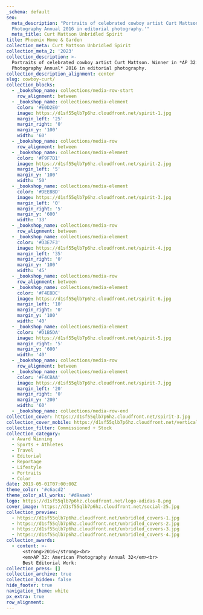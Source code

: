 ```yaml
---
_schema: default
seo:
  meta_description: "Portraits of celebrated cowboy artist Curt Mattson. Winner in 'AP 32: American
  Photography Annual 2016 in editorial photography.'"
  meta_title: Curt Mattson Unbridled Spirit
title: Phoenix Home & Garden
collection_meta: Curt Mattson Unbridled Spirit
collection_meta_2: '2023'
collection_description: >-
  Portraits of celebrated cowboy artist Curt Mattson. Winner in *AP 32: American
  Photography Annual* 2016 in editorial photography.
collection_description_alignment: center
slug: cowboy-curt/
collection_blocks:
  - _bookshop_name: collections/media-row-start
    row_alignment: between
  - _bookshop_name: collections/media-element
    color: '#E0D2E0'
    image: https://d1sf55qlb7p6hz.cloudfront.net/spirit-1.jpg
    margin_left: '25'
    margin_right: '0'
    margin_y: '100'
    width: '60'
  - _bookshop_name: collections/media-row
    row_alignment: between
  - _bookshop_name: collections/media-element
    color: '#F9F7D1'
    image: https://d1sf55qlb7p6hz.cloudfront.net/spirit-2.jpg
    margin_left: '5'
    margin_y: '100'
    width: '50'
  - _bookshop_name: collections/media-element
    color: '#DEE8BD'
    image: https://d1sf55qlb7p6hz.cloudfront.net/spirit-3.jpg
    margin_left: '0'
    margin_right: '5'
    margin_y: '600'
    width: '33'
  - _bookshop_name: collections/media-row
    row_alignment: between
  - _bookshop_name: collections/media-element
    color: '#D3E7F3'
    image: https://d1sf55qlb7p6hz.cloudfront.net/spirit-4.jpg
    margin_left: '35'
    margin_right: '0'
    margin_y: '100'
    width: '45'
  - _bookshop_name: collections/media-row
    row_alignment: between
  - _bookshop_name: collections/media-element
    color: '#F4E8DC'
    image: https://d1sf55qlb7p6hz.cloudfront.net/spirit-6.jpg
    margin_left: '10'
    margin_right: '0'
    margin_y: '100'
    width: '40'
  - _bookshop_name: collections/media-element
    color: '#D1B5DA'
    image: https://d1sf55qlb7p6hz.cloudfront.net/spirit-5.jpg
    margin_right: '5'
    margin_y: '600'
    width: '40'
  - _bookshop_name: collections/media-row
    row_alignment: between
  - _bookshop_name: collections/media-element
    color: '#F4CBAA'
    image: https://d1sf55qlb7p6hz.cloudfront.net/spirit-7.jpg
    margin_left: '20'
    margin_right: '0'
    margin_y: '200'
    width: '60'
  - _bookshop_name: collections/media-row-end
collection_cover: https://d1sf55qlb7p6hz.cloudfront.net/spirit-3.jpg
collection_cover_mobile: https://d1sf55qlb7p6hz.cloudfront.net/verticalcovers-35.jpg
collection_filter: Commissioned + Stock
collection_category:
  - Award Winning
  - Sports + Athletes
  - Travel
  - Editorial
  - Reportage
  - Lifestyle
  - Portraits
  - Color
date: 2019-05-01T07:00:00Z
theme_color: '#c6acd2'
theme_color_all_works: '#d9aaeb'
logo: https://d1sf55qlb7p6hz.cloudfront.net/logo-adidas-8.png
cover_image: https://d1sf55qlb7p6hz.cloudfront.net/social-25.jpg
collection_preview:
  - https://d1sf55qlb7p6hz.cloudfront.net/unbridled_covers-1.jpg
  - https://d1sf55qlb7p6hz.cloudfront.net/unbridled_covers-2.jpg
  - https://d1sf55qlb7p6hz.cloudfront.net/unbridled_covers-3.jpg
  - https://d1sf55qlb7p6hz.cloudfront.net/unbridled_covers-4.jpg
collection_awards:
  - content: >-
      <strong>2016</strong><br>  
      <em>AP 32: American Photography Annual 32</em><br>  
      Best Editorial Work:
collection_press: []
collection_archive: true
collection_hidden: false
hide_footer: true
navigation_theme: white
px_extra: true
row_alignment:
---
```

